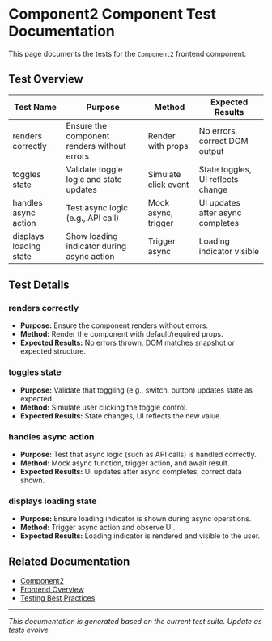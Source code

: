 # Component2 Component Test Documentation

This page documents the tests for the `Component2` frontend component.

## Test Overview

| Test Name                | Purpose                                      | Method                | Expected Results                  |
|-------------------------|----------------------------------------------|-----------------------|-----------------------------------|
| renders correctly        | Ensure the component renders without errors  | Render with props     | No errors, correct DOM output     |
| toggles state           | Validate toggle logic and state updates      | Simulate click event  | State toggles, UI reflects change |
| handles async action    | Test async logic (e.g., API call)            | Mock async, trigger   | UI updates after async completes  |
| displays loading state  | Show loading indicator during async action   | Trigger async         | Loading indicator visible         |

## Test Details

### renders correctly

- **Purpose:** Ensure the component renders without errors.
- **Method:** Render the component with default/required props.
- **Expected Results:** No errors thrown, DOM matches snapshot or expected structure.

### toggles state

- **Purpose:** Validate that toggling (e.g., switch, button) updates state as expected.
- **Method:** Simulate user clicking the toggle control.
- **Expected Results:** State changes, UI reflects the new value.

### handles async action

- **Purpose:** Test that async logic (such as API calls) is handled correctly.
- **Method:** Mock async function, trigger action, and await result.
- **Expected Results:** UI updates after async completes, correct data shown.

### displays loading state

- **Purpose:** Ensure loading indicator is shown during async operations.
- **Method:** Trigger async action and observe UI.
- **Expected Results:** Loading indicator is rendered and visible to the user.

## Related Documentation

- [Component2](../../../frontend/src/components/Component2.md)
- [Frontend Overview](../../../frontend/overview.md)
- [Testing Best Practices](../../../backend/tests/README.md)

---

*This documentation is generated based on the current test suite. Update as tests evolve.*
